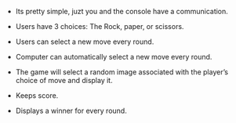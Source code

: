 * Its pretty simple, juzt you and the console have a communication.

* Users have 3 choices: The Rock, paper, or scissors.

* Users can select a new move every round.

* Computer can automatically select a new move every round.

* The game will select a random image associated with the player’s choice of move and display it.

* Keeps score.

* Displays a winner for every round.

